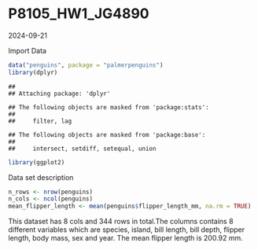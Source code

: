 P8105_HW1_JG4890
================
2024-09-21

Import Data

``` r
data("penguins", package = "palmerpenguins")
library(dplyr)
```

    ## 
    ## Attaching package: 'dplyr'

    ## The following objects are masked from 'package:stats':
    ## 
    ##     filter, lag

    ## The following objects are masked from 'package:base':
    ## 
    ##     intersect, setdiff, setequal, union

``` r
library(ggplot2)
```

Data set description

``` r
n_rows <- nrow(penguins)
n_cols <- ncol(penguins)
mean_flipper_length <- mean(penguins$flipper_length_mm, na.rm = TRUE)
```

This dataset has 8 cols and 344 rows in total.The columns contains 8
different variables which are species, island, bill length, bill depth,
flipper length, body mass, sex and year. The mean flipper length is
200.92 mm.
